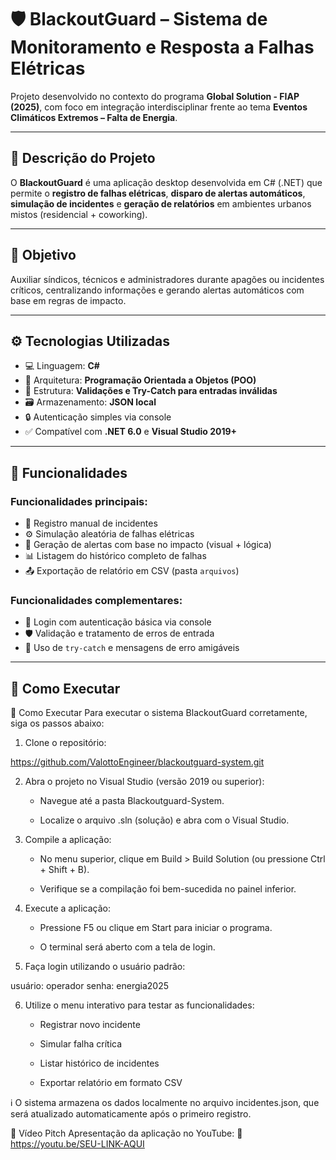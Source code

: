# 🛡️ BlackoutGuard – Sistema de Monitoramento e Resposta a Falhas Elétricas

Projeto desenvolvido no contexto do programa **Global Solution - FIAP (2025)**, com foco em integração interdisciplinar frente ao tema **Eventos Climáticos Extremos – Falta de Energia**.

---

## 📌 Descrição do Projeto

O **BlackoutGuard** é uma aplicação desktop desenvolvida em C# (.NET) que permite o **registro de falhas elétricas**, **disparo de alertas automáticos**, **simulação de incidentes** e **geração de relatórios** em ambientes urbanos mistos (residencial + coworking).

---

## 🧠 Objetivo

Auxiliar síndicos, técnicos e administradores durante apagões ou incidentes críticos, centralizando informações e gerando alertas automáticos com base em regras de impacto.

---

## ⚙️ Tecnologias Utilizadas

- 💻 Linguagem: **C#**
- 🧱 Arquitetura: **Programação Orientada a Objetos (POO)**
- 🧪 Estrutura: **Validações e Try-Catch para entradas inválidas**
- 🗃️ Armazenamento: **JSON local**
- 🔒 Autenticação simples via console
- ✅ Compatível com **.NET 6.0** e **Visual Studio 2019+**

---

## 🔑 Funcionalidades

### Funcionalidades principais:
- 📝 Registro manual de incidentes
- ⚙️ Simulação aleatória de falhas elétricas
- 🚨 Geração de alertas com base no impacto (visual + lógica)
- 📊 Listagem do histórico completo de falhas
- 📤 Exportação de relatório em CSV (pasta `arquivos`)

### Funcionalidades complementares:
- 🔐 Login com autenticação básica via console
- 🛡️ Validação e tratamento de erros de entrada
- 🧪 Uso de `try-catch` e mensagens de erro amigáveis

---

## 🧪 Como Executar

🧪 Como Executar
Para executar o sistema BlackoutGuard corretamente, siga os passos abaixo:

1. Clone o repositório:

https://github.com/ValottoEngineer/blackoutguard-system.git

2. Abra o projeto no Visual Studio (versão 2019 ou superior):

    - Navegue até a pasta Blackoutguard-System.

    - Localize o arquivo .sln (solução) e abra com o Visual Studio.

3. Compile a aplicação:

    - No menu superior, clique em Build > Build Solution (ou pressione Ctrl + Shift + B).

    - Verifique se a compilação foi bem-sucedida no painel inferior.

4. Execute a aplicação:

    - Pressione F5 ou clique em Start para iniciar o programa.

    - O terminal será aberto com a tela de login.

5. Faça login utilizando o usuário padrão:

usuário: operador
senha: energia2025

6. Utilize o menu interativo para testar as funcionalidades:

    - Registrar novo incidente

    - Simular falha crítica

    - Listar histórico de incidentes

    - Exportar relatório em formato CSV

ℹ️ O sistema armazena os dados localmente no arquivo incidentes.json, que será atualizado automaticamente após o primeiro registro.

🎥 Vídeo Pitch
Apresentação da aplicação no YouTube:
🔗 https://youtu.be/SEU-LINK-AQUI

